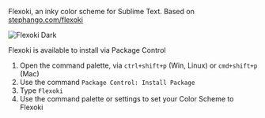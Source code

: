 Flexoki, an inky color scheme for Sublime Text. Based on [stephango.com/flexoki](https://stephango.com/flexoki)

![Flexoki Dark](flexoki-sublime.png)

Flexoki is available to install via Package Control

1. Open the command palette, via `ctrl+shift+p` (Win, Linux) or `cmd+shift+p` (Mac)
2. Use the command `Package Control: Install Package`
3. Type `Flexoki`
4. Use the command palette or settings to set your Color Scheme to Flexoki
